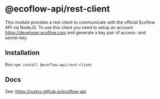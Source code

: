 # @ecoflow-api/rest-client

This module provides a rest client to communicate with the official Ecoflow API via NodeJS.
To use this client you need to setup an account https://developer.ecoflow.com and generate a key pair of access- and secret-key.

## Installation

Run `npm install @ecoflow-api/rest-client`

## Docs

See: https://rustyy.github.io/ecoflow-api